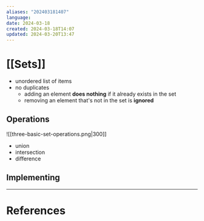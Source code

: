 ```yaml
---
aliases: "202403181407"
language: 
date: 2024-03-18
created: 2024-03-18T14:07
updated: 2024-03-20T13:47
---
```

# [[Sets]]
- unordered list of items
- no duplicates
	- adding an element **does nothing** if it already exists in the set
	- removing an element that's not in the set is **ignored**

## Operations
![[three-basic-set-operations.png|300]]
- union
- intersection
- difference

## Implementing






___
# References
